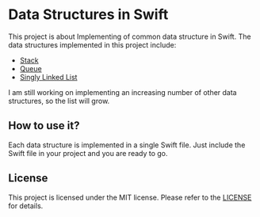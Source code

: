 # Data Structures in Swift

This project is about Implementing of common data structure in Swift. The data structures implemented in this project include:

- [Stack](https://github.com/loyihsu/Data-Structures-in-Swift/tree/master/Stack)
- [Queue](https://github.com/loyihsu/Data-Structures-in-Swift/tree/master/Queue)
- [Singly Linked List](https://github.com/loyihsu/Data-Structures-in-Swift/tree/master/Linked%20List/Singly%20Linked%20List)

I am still working on implementing an increasing number of other data structures, so the list will grow.

## How to use it?

Each data structure is implemented in a single Swift file. Just include the Swift file in your project and you are ready to go.

## License
This project is licensed under the MIT license. Please refer to the [LICENSE](https://github.com/loyihsu/Data-Structures-in-Swift/blob/master/LICENSE) for details.
